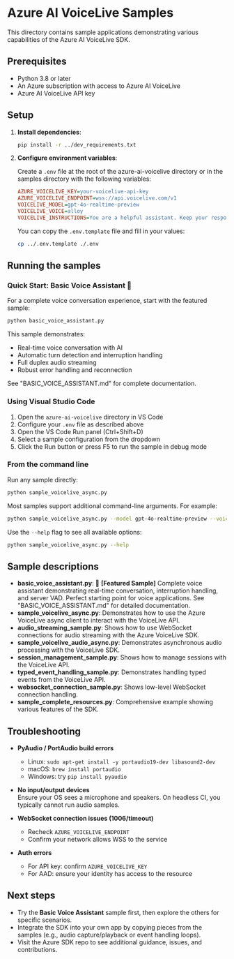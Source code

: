 # Azure AI VoiceLive Samples

This directory contains sample applications demonstrating various capabilities of the Azure AI VoiceLive SDK.

## Prerequisites

- Python 3.8 or later
- An Azure subscription with access to Azure AI VoiceLive
- Azure AI VoiceLive API key

## Setup

1. **Install dependencies**:

   ```bash
   pip install -r ../dev_requirements.txt
   ```

2. **Configure environment variables**:

   Create a `.env` file at the root of the azure-ai-voicelive directory or in the samples directory with the following variables:

   ```ini
   AZURE_VOICELIVE_KEY=your-voicelive-api-key
   AZURE_VOICELIVE_ENDPOINT=wss://api.voicelive.com/v1
   VOICELIVE_MODEL=gpt-4o-realtime-preview
   VOICELIVE_VOICE=alloy
   VOICELIVE_INSTRUCTIONS=You are a helpful assistant. Keep your responses concise.
   ```

   You can copy the `.env.template` file and fill in your values:

   ```bash
   cp ../.env.template ./.env
   ```

## Running the samples

### Quick Start: Basic Voice Assistant 🎤

For a complete voice conversation experience, start with the featured sample:

```bash
python basic_voice_assistant.py
```

This sample demonstrates:

- Real-time voice conversation with AI
- Automatic turn detection and interruption handling  
- Full duplex audio streaming
- Robust error handling and reconnection

See "BASIC_VOICE_ASSISTANT.md" for complete documentation.

### Using Visual Studio Code

1. Open the `azure-ai-voicelive` directory in VS Code
2. Configure your `.env` file as described above
3. Open the VS Code Run panel (Ctrl+Shift+D)
4. Select a sample configuration from the dropdown
5. Click the Run button or press F5 to run the sample in debug mode

### From the command line

Run any sample directly:

```bash
python sample_voicelive_async.py
```

Most samples support additional command-line arguments. For example:

```bash
python sample_voicelive_async.py --model gpt-4o-realtime-preview --voice alloy
```

Use the `--help` flag to see all available options:

```bash
python sample_voicelive_async.py --help
```

## Sample descriptions

- **basic_voice_assistant.py**: 🌟 **[Featured Sample]** Complete voice assistant demonstrating real-time conversation, interruption handling, and server VAD. Perfect starting point for voice applications. See "BASIC_VOICE_ASSISTANT.md" for detailed documentation.
- **sample_voicelive_async.py**: Demonstrates how to use the Azure VoiceLive async client to interact with the VoiceLive API.
- **audio_streaming_sample.py**: Shows how to use WebSocket connections for audio streaming with the Azure VoiceLive SDK.
- **sample_voicelive_audio_async.py**: Demonstrates asynchronous audio processing with the VoiceLive SDK.
- **session_management_sample.py**: Shows how to manage sessions with the VoiceLive API.
- **typed_event_handling_sample.py**: Demonstrates handling typed events from the VoiceLive API.
- **websocket_connection_sample.py**: Shows low-level WebSocket connection handling.
- **sample_complete_resources.py**: Comprehensive example showing various features of the SDK.

## Troubleshooting

- **PyAudio / PortAudio build errors**
  - Linux: `sudo apt-get install -y portaudio19-dev libasound2-dev`
  - macOS: `brew install portaudio`
  - Windows: try `pip install pyaudio`

- **No input/output devices**  
  Ensure your OS sees a microphone and speakers. On headless CI, you typically cannot run audio samples.

- **WebSocket connection issues (1006/timeout)**
  - Recheck `AZURE_VOICELIVE_ENDPOINT`
  - Confirm your network allows WSS to the service

- **Auth errors**
  - For API key: confirm `AZURE_VOICELIVE_KEY`
  - For AAD: ensure your identity has access to the resource

## Next steps

- Try the **Basic Voice Assistant** sample first, then explore the others for specific scenarios.
- Integrate the SDK into your own app by copying pieces from the samples (e.g., audio capture/playback or event handling loops).
- Visit the Azure SDK repo to see additional guidance, issues, and contributions.
